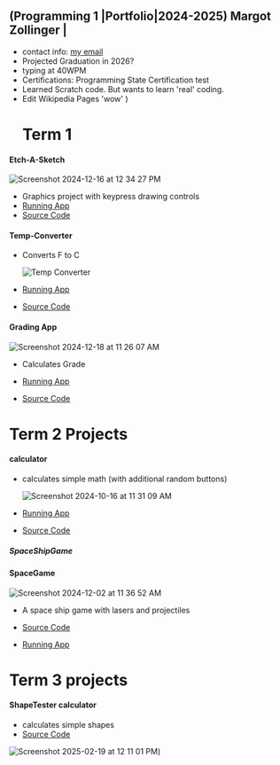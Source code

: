 ## (Programming 1 |Portfolio|2024-2025) Margot Zollinger | 
* contact info: [my email](elmargotzollinger@gmail.com) 
* Projected Graduation in 2026?
* typing at 40WPM
* Certifications: Programming State Certification test
* Learned Scratch code. But wants to learn 'real' coding. 
* Edit Wikipedia Pages 'wow'
)
  # Term 1

#### Etch-A-Sketch

  ![Screenshot 2024-12-16 at 12 34 27 PM](https://github.com/user-attachments/assets/c0a1212d-b8f8-41c0-bfff-7267d8853f8a)

* Graphics project with keypress drawing controls 
* [Running App](https://github.com/Margot42/programmingportfolio2024a3/blob/main/src/Sketch.png?raw=true)
* [Source Code](https://github.com/Margot42/programmingportfolio2024a3/blob/main/src/EtchASketchSEP_18.pde)


#### Temp-Converter 
* Converts F to C
  
  ![Temp Converter](https://github.com/user-attachments/assets/bcf95ea0-b738-470a-87f1-79494309091f)

* [Running App](https://github.com/Margot42/programmingportfolio2024a3/blob/main/src/Temp%20Converter.png?raw=true)
* [Source Code](https://github.com/Margot42/programmingportfolio2024a3/blob/main/src/Temp_Converter/Temp_Converter.pde)

#### Grading App

![Screenshot 2024-12-18 at 11 26 07 AM](https://github.com/user-attachments/assets/7dfd7930-7457-4a65-b512-797eb311d0d9)


* Calculates Grade
* [Running App](https://github.com/user-attachments/files/18187404/gradingApp_Sept_13__2.zip)

* [Source Code](https://github.com/Margot42/programmingportfolio2024a3/tree/main/src/gradingApp_Sept_13__2)

# Term 2 Projects 


#### calculator
* calculates simple math (with additional random buttons)

  ![Screenshot 2024-10-16 at 11 31 09 AM](https://github.com/user-attachments/assets/c58b0234-458e-44bc-9969-57d01a7f5649)


* [Running App](https://github.com/Margot42/programmingportfolio2024a3/blob/main/calc.png?raw=true)

* [Source Code](https://github.com/Margot42/programmingportfolio2024a3/tree/main/Calculator%202)

##### SpaceShipGame


#### SpaceGame

![Screenshot 2024-12-02 at 11 36 52 AM](https://github.com/user-attachments/assets/c1a03927-4f98-4b06-bfc0-3a991ac466fd)

* A space ship game with lasers and projectiles
* [Source Code](https://github.com/Margot42/programmingportfolio2024a3/tree/main/src/term2/SpaceGameOG)

* [Running App](https://github.com/Margot42/programmingportfolio2024a3/tree/main/src/term2/SpaceGameOG)

# Term 3 projects 

#### ShapeTester calculator
* calculates simple shapes
* [Source Code](https://github.com/Margot42/programmingportfolio2024a3/tree/main/src/ShapeTester.java)

![Screenshot 2025-02-19 at 12 11 01 PM](https://github.com/user-attachments/assets/96aa7f51-d19e-4bdc-8fba-a5cc0d781c00))


